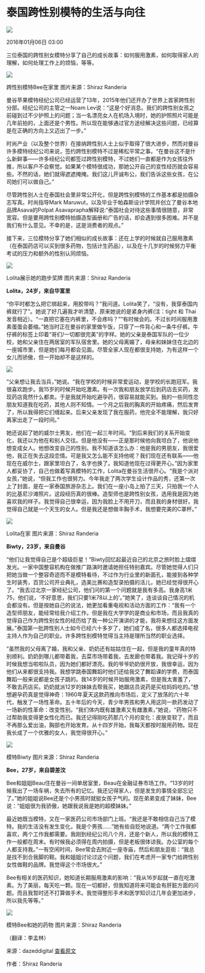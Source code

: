 # 泰国跨性别模特的生活与向往

![](https://img3.jiemian.com/101/original/20160103/145182572483241400_a300x300.jpg)

2016年01月06日 03:00

三位泰国的跨性别女模特分享了自己的成长故事：如何服用激素，如何取得家人的理解，如何处理工作上的烦恼，等等。

![](https://img3.jiemian.com/101/original/20160103/145182572483241400_a640x364.jpg)

跨性别模特Bee在家里 图片来源：Shiraz Randeria

曼谷苹果模特经纪公司已经运营了13年，2015年他们还开办了世界上首家跨性别分部。经纪公司的主管之一Noam Lev说：“这是个好消息。我们的跨性别女孩之前碰到过不少护照上的问题；当一名漂亮女人在机场入境时，她的护照照片可能是几年前拍的，上面还是个男性。所以现在能够通过官方途经解决这些问题，已经算是在正确的方向上又迈出了一步。”

时尚产业（以及整个世界）在接纳跨性别人士上似乎取得了很大进步，然而对曼谷许多模特经纪公司来说，签约跨性别模特不过是稀松平常之事。“在曼谷这不是什么新鲜事——许多经纪公司都签过跨性别模特，不过她们一直都是作为女孩往外推，所以客户不会察觉。如果某个模特很成功，那她公开自己的变性经历就会容易些。不然的话，她们就得遮遮掩掩。我们这儿开诚布公，我们告诉这些女孩，在公司她们可以做自己。”

尽管跨性别人士在泰国社会里非常公开化，但是跨性别模特的工作基本都是拍摄杂志写真。时尚指导Mark Maruwut，以及毕业于帕森斯设计学院并创立了曼谷本地品牌Asava的Polpat Asavaprapha解释说:“泰国社会对待这些事情很随意，非常宽容。但是要用跨性别模特拍摄造型画册和广告的话，却会遇到很多困难。并不是我们有什么意见。不幸的是，这是消费者的观点。”

接下来，三位模特分享了她们相似的成长故事：还在上学的时候就自己服用激素（在泰国药店可以买到很多药物，包括计生药品），以及在十几岁的时候努力平衡考试的压力和额外的性别认同烦恼。

![](https://img3.jiemian.com/101/original/20160103/145182675166912500_a700xH.jpg)

Lolita展示她的跑步奖牌 图片来源：Shiraz Randeria

**Lolita，24岁，来自华富里**

“你平时都怎么把它绑起来，用胶带吗？”我问道。Lolita笑了，“没有，我穿泰国内裤就行了”。她说了好几遍我才听清楚，原来她说的是紧身内裤(注：tight 和 Thai发音相近）。“一直把它塞在内裤里，不会疼吗？”“有时候会的。不过长时间服用激素蛋蛋会萎缩。”她当时正在曼谷的家里做午饭，只穿了一件背心和一条牛仔裤。牛仔裤的标签上印着“哥们/一切都很完美”的字样。她的父亲是泰国军队的一位少校，她和父亲住在两居室的军队宿舍里。她的父母离婚了，母亲和妹妹住在北边的一座城市里，但是她们每月都会见面。尽管全家人现在都很支持她，为有这样一个女儿而骄傲，但一开始却不是这样的。

![](https://img3.jiemian.com/101/original/20160103/145182572483241400_a320xH.jpg)

“父亲想让我去当兵，”她说。“我在学校的时候非常爱运动，是学校的长跑冠军。我很喜欢跑步。我15岁的时候开始吃激素。有一次我和朋友放学后到药店去买药，发现药店竟然什么都卖。于是我就开始吃避孕药，很容易就能买到。我的一些同性恋朋友知道我在吃药，其他人则不知情。一个月之后我的胸真的开始疼痛，然后发育了，所以我得把它们缠起来。后来父亲发现了我在服药，他完全不能理解，我只好离家出走了一段时间。”

她还说起了她的威尔士男友，他们在一起三年时间。“到后来我们的关系开始变化，我还以为他在和别人交往。但是他没有——正是那时候他向我坦白了，他说他想变成女人。他想改变自己的性别。我不知道该怎么办：他是我的男朋友，我很爱他，我正在失去这段恋情。可是我又怎么能不支持他呢？我们现在还有联系——他现在在威尔士，跟家里坦白了，名字也换了。我知道他现在过得更开心。”因为家里人都妥协了，自己也做着写真模特的工作，Lolita在曼谷生活很开心。“我是个派对女孩，”她说，“但我工作也很努力。今年我走了两次学生设计作品的秀，还第一次上了封面，是在一家泰国旅游杂志上。我们在一座小岛上拍了三天，只拍我一个人的比基尼沙滩照片。这段经历真的很棒。造型师也是跨性别女孩，选用我是因为她喜欢我的样子。我觉得自己很幸运，因为我脸上不用开刀，而且我的身材很好。我觉得自己就是一个天生的女人。但是我还是想做丰胸手术，我想要完美的C罩杯。”

![](https://img1.jiemian.com/101/original/20160103/145182681937723000_a700xH.jpg)

Lolita在家 图片来源：Shiraz Randeria

**Biwty，23岁，来自曼谷**

“他们让我觉得自己是个超级巨星！”Biwty回忆起最近自己的北京之旅时脸上熠熠发光。一家中国整容机构在做推广路演时邀请她担任特别嘉宾。尽管她觉得人们只把她当做一个整容奇迹而不是模特看待，不过作为行业里的新面孔，能接到各种学生时装秀，百货公司开业典礼，选美比赛和造型录拍摄的活儿，她已经觉得很开心了。“我去过北京一家经纪公司，他们问的第一个问题就是我有多高。我身高1米75，他们说，‘不好意思，我们只要1米78以上的’。”她笑了，连谈谈自己情况的机会都没有。但是按她自己的说法，她更加看重电视和活动方面的工作：“我有一个造型师朋友，能经常给我介绍工作。但是我在大学学的是商业和市场，而且我真的觉得自己作为跨性别女性的经历给了我一种公开演讲的才能，我将来想往这方面发展。”泰国第一批跨性别人士如今已经六十多岁了，她们成了名，很多人都选择电视主持人作为自己的职业。许多跨性别模特觉得当主持是理所当然的职业选择。

“虽然我的父母离了婚，我和父亲、奶奶还有姑姑住在一起，但是我的童年真的特别顺利。奶奶到哪儿都带着我，去菜市场带着我，去发廊也带着我。我记得十岁的时候我想当啦啦队员，因为她们都好漂亮。我的爷爷奶奶很开放，我很幸运，因为他们从来都很支持我。我想学跳泰国舞蹈时他们还给我交了舞蹈课的学费，而泰国舞蹈一般来说都是女孩子跳的。我14岁的时候开始服用激素，但是我太害羞了，不敢去药店买。奶奶就派12岁的妹妹去帮我买，她跟店员说药是买给妈妈吃的。”想想避孕药真是觉得神奇：1960年夏天这款药推向市场后，定义了放荡的六十年代，触发了一场性革命。五十年后的今天，青少年男孩和男人用这同一款药发动了一场新的性革命：改变性别。“我们体内既有雄激素又有雌激素，”她说，“药物只不过帮助我变得更女性化而已。我还记得刚吃药那几个月的变化：皮肤变软了，而且不再那么爱出油，胸部也开始发育。从十四岁开始，我每天都按时服用药物。现在我长成了一个优雅的女人，我觉得很开心。”

![](https://img1.jiemian.com/101/original/20160103/145182688092064100_a700xH.jpg)

模特Biwty 图片来源：Shiraz Randeria

**Bee，27岁，来自碧差汶**

Bee和姐姐Beau住在曼谷一间单居室里，Beau在金融证券市场工作。“13岁的时候我出了一场车祸，失去所有的记忆。我还记得家人，但是发生的事情全部忘记了。”她的姐姐说Bee还是个小男孩时就挺女孩子气的。现在弟弟变成了妹妹，Bee说：“姐姐很为我骄傲，她跟我说我是她的超模妹妹。”

最近她既当模特，又在一家医药公司市场部门上班。“我还是不敢相信自己当了模特。我的生活没有发生变化，我是个男孩……”她有些自贬地说道。“两个工作我都喜欢，两个工作我都需要。我刚到经纪公司八个月，还是个新人，所以我的模特工作一般都在周末。有时候我必须得在周内拍摄，但是老板很体谅我。办公室的每个人都支持我。”一有空闲时间，Bee常会去附近一座寺庙，然后和朋友逛街：“我总是找不到合我脚的鞋。我和姐姐讨论过这个问题，我们在考虑开一家专门给跨性别女性做鞋的品牌。我觉得这个市场很大。”

Bee有相关的医药知识，她知道长期服用激素的影响：“我从16岁起就一直在吃激素。为了美丽，每天吃一颗。现在一切都好，但我知道将来可能会有肝脏方面的问题。而且我暂时还不打算做手术。我觉得整形手术和医学知识过几年会更加进步，所以我先等等。”

![](https://img3.jiemian.com/101/original/20160103/145182694269780100_a700xH.jpg)

模特Bee和她的药物 图片来源：Shiraz Randeria

（翻译：李孟林）

来源：dazeddigital [查看原文](http://www.dazeddigital.com/artsandculture/article/28886/1/be-inspired-by-these-thai-transgender-models-stories)

作者：Shiraz Randeria
